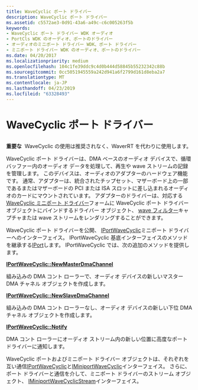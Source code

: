 ```yaml
---
title: WaveCyclic ポート ドライバー
description: WaveCyclic ポート ドライバー
ms.assetid: c5572ae3-0d91-43a6-a49c-c6c005263f5b
keywords:
- WaveCyclic ポート ドライバー WDK オーディオ
- PortCls WDK のオーディオ、ポートのドライバー
- オーディオのミニポート ドライバー WDK、ポート ドライバー
- ミニポート ドライバー WDK のオーディオ、ポートのドライバー
ms.date: 04/20/2017
ms.localizationpriority: medium
ms.openlocfilehash: 104c1fe39ddc9c4d0b444d58845b55232342c88b
ms.sourcegitcommit: 0cc5051945559a242d941a6f2799d161d8eba2a7
ms.translationtype: MT
ms.contentlocale: ja-JP
ms.lasthandoff: 04/23/2019
ms.locfileid: "63328493"
---
```

# <a name="wavecyclic-port-driver"></a>WaveCyclic ポート ドライバー


## <span id="wavecyclic_port_driver"></span><span id="WAVECYCLIC_PORT_DRIVER"></span>


**重要な**  WaveCyclic の使用は推奨されなく、WaverRT を代わりに使用します。

 

WaveCyclic ポート ドライバーは、DMA ベースのオーディオ デバイスで、循環バッファー内のオーディオ データを処理して、再生や wave ストリームの記録を管理します。 このデバイスは、オーディオのアダプターのハードウェア機能です。 通常、アダプターは、統合されたチップセット、マザーボード上の一部であるまたはマザーボードの PCI または ISA スロットに差し込まれるオーディオのカードにマウントされています。 アダプターのドライバーは、対応する[WaveCyclic ミニポート ドライバー](wavecyclic-miniport-driver.md)フォームに WaveCyclic ポート ドライバー オブジェクトにバインドするドライバー オブジェクト、 [wave フィルター](wave-filters.md)キャプチャまたは wave ストリームをレンダリングすることができます。

WaveCyclic ポート ドライバーを公開、 [IPortWaveCyclic](https://msdn.microsoft.com/library/windows/hardware/ff536899)ミニポート ドライバーへのインターフェイス。 IPortWaveCyclic 基底インターフェイスのメソッドを継承する[IPort](https://msdn.microsoft.com/library/windows/hardware/ff536842)します。 IPortWaveCyclic では、次の追加のメソッドを提供します。

[**IPortWaveCyclic::NewMasterDmaChannel**](https://msdn.microsoft.com/library/windows/hardware/ff536900)

組み込みの DMA コント ローラーで、オーディオ デバイスの新しいマスター DMA チャネル オブジェクトを作成します。

[**IPortWaveCyclic::NewSlaveDmaChannel**](https://msdn.microsoft.com/library/windows/hardware/ff536902)

組み込みの DMA コント ローラーなし、オーディオ デバイスの新しい下位 DMA チャネル オブジェクトを作成します。

[**IPortWaveCyclic::Notify**](https://msdn.microsoft.com/library/windows/hardware/ff536903)

DMA コント ローラーにオーディオ ストリーム内の新しい位置に高度なポート ドライバーに通知します。

WaveCyclic ポートおよびミニポート ドライバー オブジェクトは、それぞれを互い通信[IPortWaveCyclic](https://msdn.microsoft.com/library/windows/hardware/ff536899)と[IMiniportWaveCyclic](https://msdn.microsoft.com/library/windows/hardware/ff536714)インターフェイス。 さらに、ポート ドライバーと通信を介して、ミニポート ドライバーのストリーム オブジェクト、 [IMiniportWaveCyclicStream](https://msdn.microsoft.com/library/windows/hardware/ff536715)インターフェイス。

 

 




